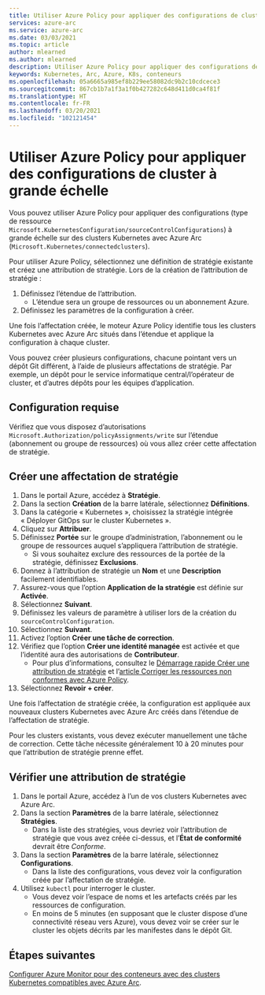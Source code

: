 ```yaml
---
title: Utiliser Azure Policy pour appliquer des configurations de cluster à grande échelle
services: azure-arc
ms.service: azure-arc
ms.date: 03/03/2021
ms.topic: article
author: mlearned
ms.author: mlearned
description: Utiliser Azure Policy pour appliquer des configurations de cluster à grande échelle
keywords: Kubernetes, Arc, Azure, K8s, conteneurs
ms.openlocfilehash: 05a6665a985ef8b229ee58082dc9b2c10cdcece3
ms.sourcegitcommit: 867cb1b7a1f3a1f0b427282c648d411d0ca4f81f
ms.translationtype: HT
ms.contentlocale: fr-FR
ms.lasthandoff: 03/20/2021
ms.locfileid: "102121454"
---
```

# <a name="use-azure-policy-to-apply-cluster-configurations-at-scale"></a>Utiliser Azure Policy pour appliquer des configurations de cluster à grande échelle

Vous pouvez utiliser Azure Policy pour appliquer des configurations (type de ressource `Microsoft.KubernetesConfiguration/sourceControlConfigurations`) à grande échelle sur des clusters Kubernetes avec Azure Arc (`Microsoft.Kubernetes/connectedclusters`).

Pour utiliser Azure Policy, sélectionnez une définition de stratégie existante et créez une attribution de stratégie. Lors de la création de l’attribution de stratégie :
1. Définissez l’étendue de l’attribution.
    * L’étendue sera un groupe de ressources ou un abonnement Azure. 
2. Définissez les paramètres de la configuration à créer. 

Une fois l’affectation créée, le moteur Azure Policy identifie tous les clusters Kubernetes avec Azure Arc situés dans l’étendue et applique la configuration à chaque cluster.

Vous pouvez créer plusieurs configurations, chacune pointant vers un dépôt Git différent, à l’aide de plusieurs affectations de stratégie. Par exemple, un dépôt pour le service informatique central/l’opérateur de cluster, et d’autres dépôts pour les équipes d’application.

## <a name="prerequisite"></a>Configuration requise

Vérifiez que vous disposez d’autorisations `Microsoft.Authorization/policyAssignments/write` sur l’étendue (abonnement ou groupe de ressources) où vous allez créer cette affectation de stratégie.

## <a name="create-a-policy-assignment"></a>Créer une affectation de stratégie

1. Dans le portail Azure, accédez à **Stratégie**.
1. Dans la section **Création** de la barre latérale, sélectionnez **Définitions**.
1. Dans la catégorie « Kubernetes », choisissez la stratégie intégrée « Déployer GitOps sur le cluster Kubernetes ». 
1. Cliquez sur **Attribuer**.
1. Définissez **Portée** sur le groupe d’administration, l’abonnement ou le groupe de ressources auquel s’appliquera l’attribution de stratégie.
    * Si vous souhaitez exclure des ressources de la portée de la stratégie, définissez **Exclusions**.
1. Donnez à l’attribution de stratégie un **Nom** et une **Description** facilement identifiables.
1. Assurez-vous que l’option **Application de la stratégie** est définie sur **Activée**.
1. Sélectionnez **Suivant**.
1. Définissez les valeurs de paramètre à utiliser lors de la création du `sourceControlConfiguration`.
1. Sélectionnez **Suivant**.
1. Activez l’option **Créer une tâche de correction**.
1. Vérifiez que l’option **Créer une identité managée** est activée et que l’identité aura des autorisations de **Contributeur**. 
    * Pour plus d’informations, consultez le [Démarrage rapide Créer une attribution de stratégie](../../governance/policy/assign-policy-portal.md) et l’[article Corriger les ressources non conformes avec Azure Policy](../../governance/policy/how-to/remediate-resources.md).
1. Sélectionnez **Revoir + créer**.

Une fois l’affectation de stratégie créée, la configuration est appliquée aux nouveaux clusters Kubernetes avec Azure Arc créés dans l’étendue de l’affectation de stratégie.

Pour les clusters existants, vous devez exécuter manuellement une tâche de correction. Cette tâche nécessite généralement 10 à 20 minutes pour que l’attribution de stratégie prenne effet.

## <a name="verify-a-policy-assignment"></a>Vérifier une attribution de stratégie

1. Dans le portail Azure, accédez à l’un de vos clusters Kubernetes avec Azure Arc.
1. Dans la section **Paramètres** de la barre latérale, sélectionnez **Stratégies**. 
    * Dans la liste des stratégies, vous devriez voir l’attribution de stratégie que vous avez créée ci-dessus, et l’**État de conformité** devrait être *Conforme*.
1. Dans la section **Paramètres** de la barre latérale, sélectionnez **Configurations**.
    * Dans la liste des configurations, vous devez voir la configuration créée par l’affectation de stratégie.
1. Utilisez `kubectl` pour interroger le cluster. 
    * Vous devez voir l’espace de noms et les artefacts créés par les ressources de configuration.
    * En moins de 5 minutes (en supposant que le cluster dispose d’une connectivité réseau vers Azure), vous devez voir se créer sur le cluster les objets décrits par les manifestes dans le dépôt Git.

## <a name="next-steps"></a>Étapes suivantes

[Configurer Azure Monitor pour des conteneurs avec des clusters Kubernetes compatibles avec Azure Arc](../../azure-monitor/containers/container-insights-enable-arc-enabled-clusters.md).
